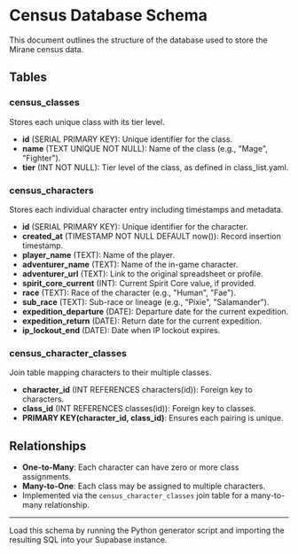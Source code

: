 # Census Database Schema

This document outlines the structure of the database used to store the Mirane census data.

## Tables

### census_classes
Stores each unique class with its tier level.

- **id** (SERIAL PRIMARY KEY): Unique identifier for the class.  
- **name** (TEXT UNIQUE NOT NULL): Name of the class (e.g., "Mage", "Fighter").  
- **tier** (INT NOT NULL): Tier level of the class, as defined in class_list.yaml.

### census_characters
Stores each individual character entry including timestamps and metadata.

- **id** (SERIAL PRIMARY KEY): Unique identifier for the character.  
- **created_at** (TIMESTAMP NOT NULL DEFAULT now()): Record insertion timestamp.  
- **player_name** (TEXT): Name of the player.  
- **adventurer_name** (TEXT): Name of the in-game character.  
- **adventurer_url** (TEXT): Link to the original spreadsheet or profile.  
- **spirit_core_current** (INT): Current Spirit Core value, if provided.  
- **race** (TEXT): Race of the character (e.g., "Human", "Fae").  
- **sub_race** (TEXT): Sub-race or lineage (e.g., "Pixie", "Salamander").  
- **expedition_departure** (DATE): Departure date for the current expedition.  
- **expedition_return** (DATE): Return date for the current expedition.  
- **ip_lockout_end** (DATE): Date when IP lockout expires.


### census_character_classes
Join table mapping characters to their multiple classes.

- **character_id** (INT REFERENCES characters(id)): Foreign key to characters.  
- **class_id** (INT REFERENCES classes(id)): Foreign key to classes.  
- **PRIMARY KEY(character_id, class_id)**: Ensures each pairing is unique.

## Relationships

- **One-to-Many**: Each character can have zero or more class assignments.  
- **Many-to-One**: Each class may be assigned to multiple characters.  
- Implemented via the `census_character_classes` join table for a many-to-many relationship.

---

Load this schema by running the Python generator script and importing the resulting SQL into your Supabase instance.